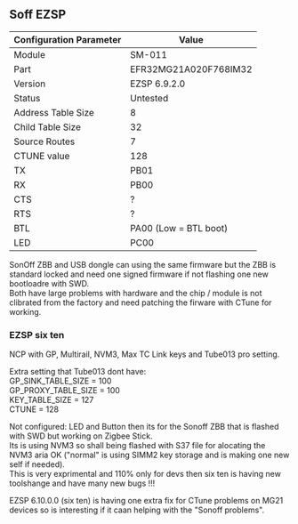 ## Soff EZSP

Configuration Parameter | Value
-- | --
Module | SM-011
Part | EFR32MG21A020F768IM32
Version | EZSP 6.9.2.0
Status |  Untested
Address Table Size | 8
Child Table Size | 32
Source Routes | 7
CTUNE value | 128
TX | PB01
RX | PB00
CTS | ?
RTS | ?
BTL | PA00 (Low = BTL boot)
LED | PC00 

SonOff ZBB and USB dongle can using the same firmware but the ZBB is standard locked and need one signed firmware if not flashing one new bootloadre with SWD.  
Both have large problems with hardware and the chip / module is not clibrated from the factory and need patching the firware with CTune for working.

### EZSP six ten

NCP with GP, Multirail, NVM3, Max TC Link keys and Tube013 pro setting.  
  
Extra setting that Tube013 dont have:  
GP_SINK_TABLE_SIZE = 100  
GP_PROXY_TABLE_SIZE = 100  
KEY_TABLE_SIZE = 127  
CTUNE = 128

Not configured: LED and Button then its for the Sonoff ZBB that is flashed with SWD but working on Zigbee Stick.  
Its is using NVM3 so shall being flashed with S37 file for alocating the NVM3 aria OK ("normal" is using SIMM2 key storage and is making one new self if needed).  
This is very exprimental and 110% only for devs then six ten is having new toolshange and have many new bugs !!!  
   
EZSP 6.10.0.0 (six ten) is having one extra fix for CTune problems on MG21 devices so is interesting if it caan helping with the "Sonoff problems".
